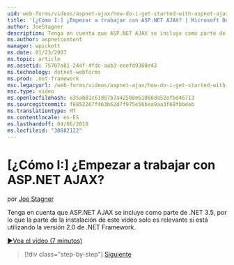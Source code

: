 ```yaml
---
uid: web-forms/videos/aspnet-ajax/how-do-i-get-started-with-aspnet-ajax
title: '[¿Cómo I:] ¿Empezar a trabajar con ASP.NET AJAX? | Microsoft Docs'
author: JoeStagner
description: Tenga en cuenta que ASP.NET AJAX se incluye como parte de .NET 3.5, por lo que la parte de la instalación de este vídeo solo es relevante si utiliza .NET Framework versión 2...
ms.author: aspnetcontent
manager: wpickett
ms.date: 01/23/2007
ms.topic: article
ms.assetid: 75707a81-244f-4fdc-aab3-eaefd9300e43
ms.technology: dotnet-webforms
ms.prod: .net-framework
msc.legacyurl: /web-forms/videos/aspnet-ajax/how-do-i-get-started-with-aspnet-ajax
msc.type: video
ms.openlocfilehash: e35ab81c61d67b7a42508e61060da52efbd46713
ms.sourcegitcommit: f8852267f463b62d7f975e56bea9aa3f68fbbdeb
ms.translationtype: MT
ms.contentlocale: es-ES
ms.lasthandoff: 04/06/2018
ms.locfileid: "30882122"
---
```

<a name="how-do-i-get-started-with-aspnet-ajax"></a>[¿Cómo I:] ¿Empezar a trabajar con ASP.NET AJAX?
====================
por [Joe Stagner](https://github.com/JoeStagner)

Tenga en cuenta que ASP.NET AJAX se incluye como parte de .NET 3.5, por lo que la parte de la instalación de este vídeo solo es relevante si está utilizando la versión 2.0 de .NET Framework.

[&#9654;Vea el vídeo (7 minutos)](https://channel9.msdn.com/Blogs/ASP-NET-Site-Videos/how-do-i-get-started-with-aspnet-ajax)

> [!div class="step-by-step"]
> [Siguiente](how-do-i-implement-dynamic-partial-page-updates-with-aspnet-ajax.md)
